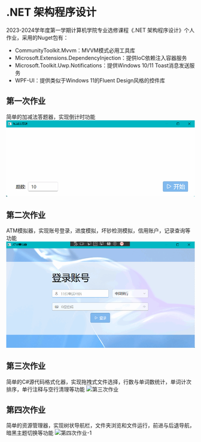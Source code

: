# .NET 架构程序设计
2023-2024学年度第一学期计算机学院专业选修课程《.NET 架构程序设计》个人作业，采用的Nuget包有：
- CommunityToolkit.Mvvm：MVVM模式必用工具库
- Microsoft.Extensions.DependencyInjection：提供IoC依赖注入容器服务
- Microsoft.Toolkit.Uwp.Notifications：提供Windows 10/11 Toast消息发送服务
- WPF-UI：提供类似于Windows 11的Fluent Design风格的控件库
## 第一次作业
简单的加减法答题器，实现倒计时功能
![第一次作业](HomeworkProject01/运行效果图.gif)
## 第二次作业
ATM模拟器，实现账号登录，进度模拟，坏钞检测模拟，信用账户，记录查询等功能
![第二次作业](HomeworkProject02/运行效果图.gif)
## 第三次作业
简单的C#源代码格式化器，实现拖拽式文件选择，行数与单词数统计，单词计次排序，单行注释与空行清理等功能
![第三次作业](HomeworkProject03/运行效果图.gif)
## 第四次作业
简单的资源管理器，实现树状导航栏，文件夹浏览和文件运行，前进与后退导航，暗黑主题切换等功能
![第四次作业-1](HomeworkProject04/运行效果图.gif)